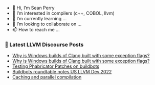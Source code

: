 - 👋 Hi, I’m Sean Perry
- 👀 I’m interested in compilers (c++, COBOL, llvm)
- 🌱 I’m currently learning ...
- 💞️ I’m looking to collaborate on ...
- 📫 How to reach me ...

<!---
s66perry/s66perry is a ✨ special ✨ repository because its `README.md` (this file) appears on your GitHub profile.
You can click the Preview link to take a look at your changes.
--->
### 📕 Latest LLVM Discourse Posts

<!-- DISCOURSE-LLVM:START -->
- [Why is Windows builds of Clang built with some exception flags?](https://discourse.llvm.org/t/why-is-windows-builds-of-clang-built-with-some-exception-flags/67908#post_2)
- [Why is Windows builds of Clang built with some exception flags?](https://discourse.llvm.org/t/why-is-windows-builds-of-clang-built-with-some-exception-flags/67908#post_1)
- [Testing Phabricator Patches on buildbots](https://discourse.llvm.org/t/testing-phabricator-patches-on-buildbots/67906#post_2)
- [Buildbots roundtable notes US LLVM Dev 2022](https://discourse.llvm.org/t/buildbots-roundtable-notes-us-llvm-dev-2022/66683#post_19)
- [Caching and parallel compilation](https://discourse.llvm.org/t/caching-and-parallel-compilation/67907#post_1)
<!-- DISCOURSE-LLVM:END -->
